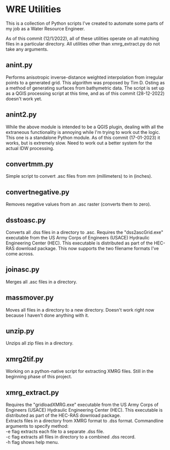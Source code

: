 # WRE Utilities

This is a collection of Python scripts I've created to automate some parts of my job as a Water Resource Engineer.

As of this commit (12/1/2022), all of these utilities operate on all matching files in a particular directory.
All utilities other than xmrg_extract.py do not take any arguments.

## anint.py
Performs anisotropic inverse-distance weighted interpolation from irregular points to a generated grid. This
algorithm was proposed by Tim D. Osting as a method of generating surfaces from bathymetric data. The script
is set up as a QGIS processing script at this time, and as of this commit (28-12-2022) doesn't work yet.

## anint2.py
While the above module is intended to be a QGIS plugin, dealing with all the extraneous functionality is
annoying while I'm trying to work out the logic. This one is a standalone Python module. As of this commit
(17-01-2023) it works, but is extremely slow. Need to work out a better system for the actual IDW processing.

## convertmm.py
Simple script to convert .asc files from mm (millimeters) to in (inches).

## convertnegative.py
Removes negative values from an .asc raster (converts them to zero).

## dsstoasc.py
Converts all .dss files in a directory to .asc. Requires the "dss2ascGrid.exe" executable from the US Army Corps
of Engineers (USACE) Hydraulic Engineering Center (HEC). This executable is distributed as part of the HEC-RAS
download package. This now supports the two filename formats I've come across.

## joinasc.py
Merges all .asc files in a directory.

## massmover.py
Moves all files in a directory to a new directory. Doesn't work right now because I haven't done anything with
it.

## unzip.py
Unzips all zip files in a directory.

## xmrg2tif.py
Working on a python-native script for extracting XMRG files. Still in the beginning phase of this project.

## xmrg_extract.py
Requires the "gridloadXMRG.exe" executable from the US Army Corps of Engineers (USACE) Hydraulic Engineering
Center (HEC). This executable is distributed as part of the HEC-RAS download package.<br/>
Extracts files in a directory from XMRG format to .dss format. Commandline arguments to specify method:<br/>
    -e flag extracts each file to a separate .dss file.<br/>
    -c flag extracts all files in directory to a combined .dss record.<br/>
    -h flag shows help menu.
